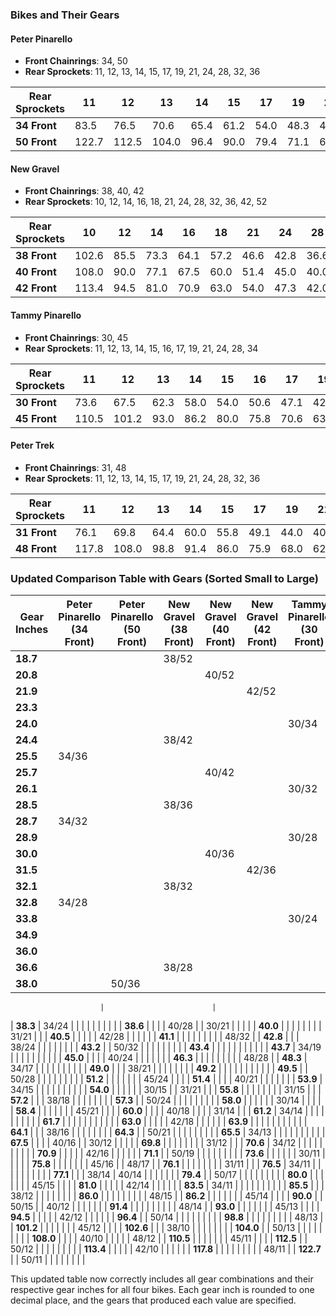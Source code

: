 ### Bikes and Their Gears

#### Peter Pinarello
- **Front Chainrings**: 34, 50
- **Rear Sprockets**: 11, 12, 13, 14, 15, 17, 19, 21, 24, 28, 32, 36

| Rear Sprockets | 11    | 12    | 13    | 14    | 15    | 17    | 19    | 21    | 24    | 28    | 32    | 36    |
|----------------|-------|-------|-------|-------|-------|-------|-------|-------|-------|-------|-------|-------|
| **34 Front**   | 83.5  | 76.5  | 70.6  | 65.4  | 61.2  | 54.0  | 48.3  | 43.7  | 38.3  | 32.8  | 28.7  | 25.5  |
| **50 Front**   | 122.7 | 112.5 | 104.0 | 96.4  | 90.0  | 79.4  | 71.1  | 64.3  | 57.3  | 49.5  | 43.2  | 38.0  |

#### New Gravel
- **Front Chainrings**: 38, 40, 42
- **Rear Sprockets**: 10, 12, 14, 16, 18, 21, 24, 28, 32, 36, 42, 52

| Rear Sprockets | 10    | 12    | 14    | 16    | 18    | 21    | 24    | 28    | 32    | 36    | 42    | 52    |
|----------------|-------|-------|-------|-------|-------|-------|-------|-------|-------|-------|-------|-------|
| **38 Front**   | 102.6 | 85.5  | 73.3  | 64.1  | 57.2  | 46.6  | 42.8  | 36.6  | 32.1  | 28.5  | 24.4  | 18.7  |
| **40 Front**   | 108.0 | 90.0  | 77.1  | 67.5  | 60.0  | 51.4  | 45.0  | 40.0  | 33.8  | 30.0  | 25.7  | 20.8  |
| **42 Front**   | 113.4 | 94.5  | 81.0  | 70.9  | 63.0  | 54.0  | 47.3  | 42.0  | 36.6  | 31.5  | 27.0  | 21.9  |

#### Tammy Pinarello
- **Front Chainrings**: 30, 45
- **Rear Sprockets**: 11, 12, 13, 14, 15, 16, 17, 19, 21, 24, 28, 34

| Rear Sprockets | 11    | 12    | 13    | 14    | 15    | 16    | 17    | 19    | 21    | 24    | 28    | 34    |
|----------------|-------|-------|-------|-------|-------|-------|-------|-------|-------|-------|-------|-------|
| **30 Front**   | 73.6  | 67.5  | 62.3  | 58.0  | 54.0  | 50.6  | 47.1  | 42.6  | 38.6  | 33.8  | 28.9  | 24.0  |
| **45 Front**   | 110.5 | 101.2 | 93.0  | 86.2  | 80.0  | 75.8  | 70.6  | 63.9  | 58.4  | 51.2  | 43.4  | 36.0  |

#### Peter Trek
- **Front Chainrings**: 31, 48
- **Rear Sprockets**: 11, 12, 13, 14, 15, 17, 19, 21, 24, 28, 32, 36

| Rear Sprockets | 11    | 12    | 13    | 14    | 15    | 17    | 19    | 21    | 24    | 28    | 32    | 36    |
|----------------|-------|-------|-------|-------|-------|-------|-------|-------|-------|-------|-------|-------|
| **31 Front**   | 76.1  | 69.8  | 64.4  | 60.0  | 55.8  | 49.1  | 44.0  | 40.0  | 34.9  | 30.0  | 26.1  | 23.3  |
| **48 Front**   | 117.8 | 108.0 | 98.8  | 91.4  | 86.0  | 75.9  | 68.0  | 62.1  | 54.0  | 46.3  | 41.1  | 36.0  |

### Updated Comparison Table with Gears (Sorted Small to Large)

| Gear Inches | Peter Pinarello (34 Front) | Peter Pinarello (50 Front) | New Gravel (38 Front) | New Gravel (40 Front) | New Gravel (42 Front) | Tammy Pinarello (30 Front) | Tammy Pinarello (45 Front) | Peter Trek (31 Front) | Peter Trek (48 Front) |
|-------------|----------------------------|----------------------------|-----------------------|-----------------------|-----------------------|----------------------------|----------------------------|------------------------|------------------------|
| **18.7**    |                            |                            | 38/52                 |                       |                       |                            |                            |                        |                        |
| **20.8**    |                            |                            |                       | 40/52                 |                       |                            |                            |                        |                        |
| **21.9**    |                            |                            |                       |                       | 42/52                 |                            |                            |                        |                        |
| **23.3**    |                            |                            |                       |                       |                       |                            |                            | 31/36                  |                        |
| **24.0**    |                            |                            |                       |                       |                       | 30/34                      |                            |                        |                        |
| **24.4**    |                            |                            | 38/42                 |                       |                       |                            |                            |                        |                        |
| **25.5**    | 34/36                      |                            |                       |                       |                       |                            |                            |                        |                        |
| **25.7**    |                            |                            |                       | 40/42                 |                       |                            |                            |                        |                        |
| **26.1**    |                            |                            |                       |                       |                       | 30/32                      |                            | 31/32                  |                        |
| **28.5**    |                            |                            | 38/36                 |                       |                       |                            |                            |                        |                        |
| **28.7**    | 34/32                      |                            |                       |                       |                       |                            |                            |                        |                        |
| **28.9**    |                            |                            |                       |                       |                       | 30/28                      |                            |                        |                        |
| **30.0**    |                            |                            |                       | 40/36                 |                       |                            |                            | 31/28                  |                        |
| **31.5**    |                            |                            |                       |                       | 42/36                 |                            |                            |                        |                        |
| **32.1**    |                            |                            | 38/32                 |                       |                       |                            |                            |                        |                        |
| **32.8**    | 34/28                      |                            |                       |                       |                       |                            |                            |                        |                        |
| **33.8**    |                            |                            |                       |                       |                       | 30/24                      |                            |                        |                        |
| **34.9**    |                            |                            |                       |                       |                       |                            |                            | 31/24                  |                        |
| **36.0**    |                            |                            |                       |                       |                       |                            | 45/34                      |                        | 48/36                  |
| **36.6**    |                            |                            | 38/28                 |                       |                       |                            |                            |                        |                        |
| **38.0**    |                            | 50/36                      |                       |                       |                       |                            |                            |

                        |                        |
| **38.3**    | 34/24                      |                            |                       |                       |                       |                            |                            |                        |                        |
| **38.6**    |                            |                            |                       | 40/28                 |                       | 30/21                      |                            |                        |                        |
| **40.0**    |                            |                            |                       |                       |                       |                            |                            | 31/21                  |                        |
| **40.5**    |                            |                            |                       |                       | 42/28                 |                            |                            |                        |                        |
| **41.1**    |                            |                            |                       |                       |                       |                            |                            |                        | 48/32                  |
| **42.8**    |                            |                            | 38/24                 |                       |                       |                            |                            |                        |                        |
| **43.2**    |                            | 50/32                      |                       |                       |                       |                            |                            |                        |                        |
| **43.4**    |                            |                            |                       |                       |                       |                            |                            |                        |                        |
| **43.7**    | 34/19                      |                            |                       |                       |                       |                            |                            |                        |                        |
| **45.0**    |                            |                            |                       | 40/24                 |                       |                            |                            |                        |                        |
| **46.3**    |                            |                            |                       |                       |                       |                            |                            |                        | 48/28                  |
| **48.3**    | 34/17                      |                            |                       |                       |                       |                            |                            |                        |                        |
| **49.0**    |                            |                            | 38/21                 |                       |                       |                            |                            |                        |                        |
| **49.2**    |                            |                            |                       |                       |                       |                            |                            |                        |                        |
| **49.5**    |                            | 50/28                      |                       |                       |                       |                            |                            |                        |                        |
| **51.2**    |                            |                            |                       |                       |                       |                            | 45/24                      |                        |                        |
| **51.4**    |                            |                            |                       | 40/21                 |                       |                            |                            |                        |                        |
| **53.9**    | 34/15                      |                            |                       |                       |                       |                            |                            |                        |                        |
| **54.0**    |                            |                            |                       |                       |                       | 30/15                      |                            | 31/21                  |                        |
| **55.8**    |                            |                            |                       |                       |                       |                            |                            | 31/15                  |                        |
| **57.2**    |                            |                            | 38/18                 |                       |                       |                            |                            |                        |                        |
| **57.3**    |                            | 50/24                      |                       |                       |                       |                            |                            |                        |                        |
| **58.0**    |                            |                            |                       |                       |                       | 30/14                      |                            |                        |                        |
| **58.4**    |                            |                            |                       |                       |                       |                            | 45/21                      |                        |                        |
| **60.0**    |                            |                            |                       | 40/18                 |                       |                            |                            | 31/14                  |                        |
| **61.2**    | 34/14                      |                            |                       |                       |                       |                            |                            |                        |                        |
| **61.7**    |                            |                            |                       |                       |                       |                            |                            |                        |                        |
| **63.0**    |                            |                            |                       |                       | 42/18                 |                            |                            |                        |                        |
| **63.9**    |                            |                            |                       |                       |                       |                            |                            |                        |                        |
| **64.1**    |                            |                            | 38/16                 |                       |                       |                            |                            |                        |                        |
| **64.3**    |                            | 50/21                      |                       |                       |                       |                            |                            |                        |                        |
| **65.5**    | 34/13                      |                            |                       |                       |                       |                            |                            |                        |                        |
| **67.5**    |                            |                            |                       | 40/16                 |                       | 30/12                      |                            |                        |                        |
| **69.8**    |                            |                            |                       |                       |                       |                            |                            | 31/12                  |                        |
| **70.6**    | 34/12                      |                            |                       |                       |                       |                            |                            |                        |                        |
| **70.9**    |                            |                            |                       |                       | 42/16                 |                            |                            |                        |                        |
| **71.1**    |                            | 50/19                      |                       |                       |                       |                            |                            |                        |                        |
| **73.6**    |                            |                            |                       |                       |                       | 30/11                      |                            |                        |                        |
| **75.8**    |                            |                            |                       |                       |                       |                            | 45/16                      |                        | 48/17                  |
| **76.1**    |                            |                            |                       |                       |                       |                            |                            | 31/11                  |                        |
| **76.5**    | 34/11                      |                            |                       |                       |                       |                            |                            |                        |                        |
| **77.1**    |                            |                            | 38/14                 | 40/14                 |                       |                            |                            |                        |                        |
| **79.4**    |                            | 50/17                      |                       |                       |                       |                            |                            |                        |                        |
| **80.0**    |                            |                            |                       |                       |                       |                            | 45/15                      |                        |                        |
| **81.0**    |                            |                            |                       |                       | 42/14                 |                            |                            |                        |                        |
| **83.5**    | 34/11                      |                            |                       |                       |                       |                            |                            |                        |                        |
| **85.5**    |                            |                            | 38/12                 |                       |                       |                            |                            |                        |                        |
| **86.0**    |                            |                            |                       |                       |                       |                            |                            |                        | 48/15                  |
| **86.2**    |                            |                            |                       |                       |                       |                            | 45/14                      |                        |                        |
| **90.0**    |                            | 50/15                      |                       | 40/12                 |                       |                            |                            |                        |                        |
| **91.4**    |                            |                            |                       |                       |                       |                            |                            |                        | 48/14                  |
| **93.0**    |                            |                            |                       |                       |                       |                            | 45/13                      |                        |                        |
| **94.5**    |                            |                            |                       |                       | 42/12                 |                            |                            |                        |                        |
| **96.4**    |                            | 50/14                      |                       |                       |                       |                            |                            |                        |                        |
| **98.8**    |                            |                            |                       |                       |                       |                            |                            |                        | 48/13                  |
| **101.2**   |                            |                            |                       |                       |                       |                            | 45/12                      |                        |                        |
| **102.6**   |                            |                            | 38/10                 |                       |                       |                            |                            |                        |                        |
| **104.0**   |                            | 50/13                      |                       |                       |                       |                            |                            |                        |                        |
| **108.0**   |                            |                            |                       | 40/10                 |                       |                            |                            |                        | 48/12                  |
| **110.5**   |                            |                            |                       |                       |                       |                            | 45/11                      |                        |                        |
| **112.5**   |                            | 50/12                      |                       |                       |                       |                            |                            |                        |                        |
| **113.4**   |                            |                            |                       |                       | 42/10                 |                            |                            |                        |                        |
| **117.8**   |                            |                            |                       |                       |                       |                            |                            |                        | 48/11                  |
| **122.7**   |                            | 50/11                      |                       |                       |                       |                            |                            |                        |                        |

This updated table now correctly includes all gear combinations and their respective gear inches for all four bikes. Each gear inch is rounded to one decimal place, and the gears that produced each value are specified.